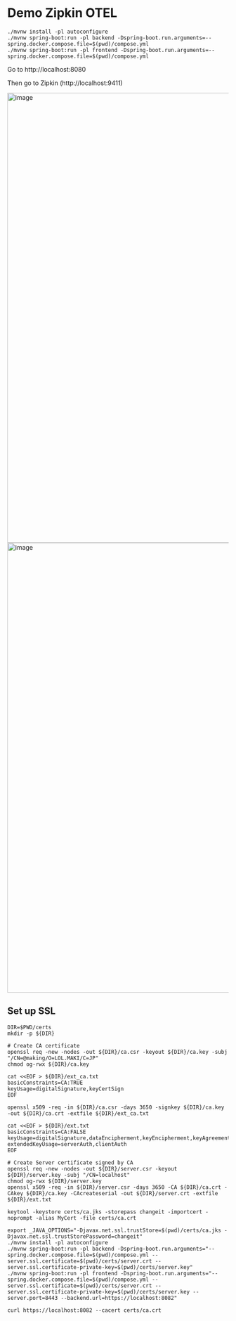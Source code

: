# Demo Zipkin OTEL


```
./mvnw install -pl autoconfigure
./mvnw spring-boot:run -pl backend -Dspring-boot.run.arguments=--spring.docker.compose.file=$(pwd)/compose.yml
./mvnw spring-boot:run -pl frontend -Dspring-boot.run.arguments=--spring.docker.compose.file=$(pwd)/compose.yml
```

Go to http://localhost:8080

Then go to Zipkin (http://localhost:9411)

<img width="1024" alt="image" src="https://github.com/user-attachments/assets/57d07fb0-99e4-4ec5-bb13-353ba04df24d">

<img width="1024" alt="image" src="https://github.com/user-attachments/assets/357d0c8e-eaaf-4b4e-a6ba-1467a7fde778">

## Set up SSL

```
DIR=$PWD/certs
mkdir -p ${DIR}

# Create CA certificate
openssl req -new -nodes -out ${DIR}/ca.csr -keyout ${DIR}/ca.key -subj "/CN=@making/O=LOL.MAKI/C=JP"
chmod og-rwx ${DIR}/ca.key

cat <<EOF > ${DIR}/ext_ca.txt
basicConstraints=CA:TRUE
keyUsage=digitalSignature,keyCertSign
EOF

openssl x509 -req -in ${DIR}/ca.csr -days 3650 -signkey ${DIR}/ca.key -out ${DIR}/ca.crt -extfile ${DIR}/ext_ca.txt

cat <<EOF > ${DIR}/ext.txt
basicConstraints=CA:FALSE
keyUsage=digitalSignature,dataEncipherment,keyEncipherment,keyAgreement
extendedKeyUsage=serverAuth,clientAuth
EOF

# Create Server certificate signed by CA
openssl req -new -nodes -out ${DIR}/server.csr -keyout ${DIR}/server.key -subj "/CN=localhost"
chmod og-rwx ${DIR}/server.key
openssl x509 -req -in ${DIR}/server.csr -days 3650 -CA ${DIR}/ca.crt -CAkey ${DIR}/ca.key -CAcreateserial -out ${DIR}/server.crt -extfile ${DIR}/ext.txt
```

```
keytool -keystore certs/ca.jks -storepass changeit -importcert -noprompt -alias MyCert -file certs/ca.crt 
```


```
export _JAVA_OPTIONS="-Djavax.net.ssl.trustStore=$(pwd)/certs/ca.jks -Djavax.net.ssl.trustStorePassword=changeit"
./mvnw install -pl autoconfigure
./mvnw spring-boot:run -pl backend -Dspring-boot.run.arguments="--spring.docker.compose.file=$(pwd)/compose.yml --server.ssl.certificate=$(pwd)/certs/server.crt --server.ssl.certificate-private-key=$(pwd)/certs/server.key"
./mvnw spring-boot:run -pl frontend -Dspring-boot.run.arguments="--spring.docker.compose.file=$(pwd)/compose.yml --server.ssl.certificate=$(pwd)/certs/server.crt --server.ssl.certificate-private-key=$(pwd)/certs/server.key --server.port=8443 --backend.url=https://localhost:8082"
```


```
curl https://localhost:8082 --cacert certs/ca.crt
```
